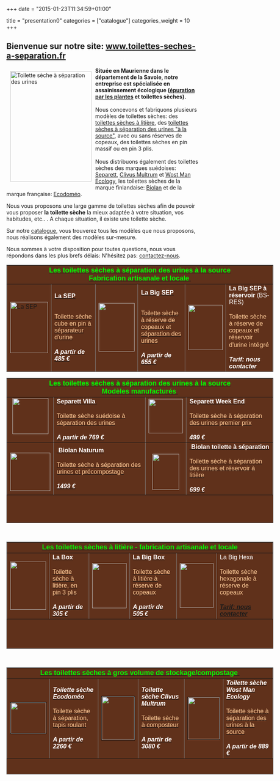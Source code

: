 +++
date = "2015-01-23T11:34:59+01:00"

title = "presentation0"
categories = ["catalogue"]
categories_weight = 10
+++
<tbody>

<h2>Bienvenue sur notre site: <a href="http://www.toilettes-seches-a-separation.fr">www.toilettes-seches-a-separation.fr</a></h2>

<tr>
<td><img style="float: left; margin: 10px;" title="Toilette sèche à séparation des urines" src="web_images/100_3749.jpg" alt="Toilette sèche à séparation des urines" width="213" height="289" /><strong>Située en Maurienne dans le département de la Savoie, notre entreprise est spécialisée en assainissement écologique (<a href="http://http://www.hydroterra.fr/index.php?p=1_6_ETUDE-PHYTOEPURATION">épuration par les plantes</a> et toilettes sèches). <br /><br /></strong>Nous concevons et fabriquons plusieurs modèles de toilettes sèches: des <a href="index.php?p=1_6_Toilettes-s-ches-liti-re">toilettes sèches à litière</a>, des <a href="index.php?p=1_18_ACCUEIL">toilettes sèches à séparation des urines "à la source"</a>, avec ou sans réserves de copeaux, des toilettes sèches en pin massif ou en pin 3 plis.<br /><br />Nous distribuons également des toilettes sèches des marques suédoises: <a href="index.php?p=1_21_Toilettes-s-ches-liti-re">Separett</a>, <a href="index.php?p=1_35_Toilettes-s-ches-s-paration">Clivus Multrum</a> et <a href="index.php?p=1_28_ACCUEIL">Wost Man Ecology</a>, les toilettes sèches de la marque finlandaise: <a href="index.php?p=1_2_POURQUOI-COMMENT">Biolan</a> et de la marque française: <a href="index.php?p=1_34_CATALOGUE">Ecodoméo</a>.<strong><br /></strong>
<p>Nous vous proposons une large gamme de toilettes sèches afin de pouvoir vous proposer <strong>la toilette sèche</strong> la mieux adaptée à votre  situation, vos habitudes, etc.. . A chaque situation, il existe une  toilette sèche.</p>
<p>Sur notre <a href="index.php?p=1_31_CATALOGUE">catalogue</a>,  vous trouverez tous les modèles que nous proposons, nous réalisons  également des modèles sur-mesure.</p>
<p>Nous sommes à votre disposition pour toutes questions, nous vous répondons dans les plus brefs délais: N'hésitez pas: <a href="index.php?p=1_3_CONTACT">contactez-nous</a>.</p>
</td>
</tr>
</tbody>
<table style="background-color: #60311b; height: 280px; width: 700px;" border="1">
<tbody>
<tr>
<td style="text-align: center;" colspan="6"><a href="index.php?p=1_4_Toilettes-s-ches-s-paration-des-urines"><span style="color: #00ff00;"><span style="font-family: arial,helvetica,sans-serif;"><strong><span style="font-size: 18px;">Les toilettes sèches à séparation des urines à la source <br />Fabrication artisanale et locale</span></strong></span><span style="font-family: arial,helvetica,sans-serif;"><strong>&nbsp;</strong></span></span></a><span style="font-family: arial,helvetica,sans-serif;"><strong><a href="index.php?p=1_4_Toilettes-s-ches-s-paration-des-urines"> </a><br /></strong></span></td>
</tr>
<tr>
<td><a href="index.php?p=1_18_ACCUEIL"><img title="Toilette sèche à séparation des urines: SEP" src="web_images/100_3369.jpg" alt="La SEP" width="99" height="134" /></a></td>
<td><a href="index.php?p=1_18_ACCUEIL"><span style="font-family: arial,helvetica,sans-serif; color: #000000;"><span style="color: #ffffff;"><strong>La SEP</strong></span><br /><br /><br /><span style="color: #ffcc99;">Toilette sèche cube en pin à séparateur d'urine</span></span><br /><br /><span style="font-family: arial,helvetica,sans-serif; color: #ffffff;"><em><strong>A partir de 485 € </strong></em></span></a><br /></td>
<td><a href="index.php?p=1_37_CATALOGUE"><img title="Toilette sèche à séparation des urines: Big SEP" src="web_images/100_3736.jpg" alt="" width="94" height="127" /></a></td>
<td><a href="index.php?p=1_37_CATALOGUE"><span style="font-family: arial,helvetica,sans-serif; color: #000000;"><span style="color: #ffffff;"><strong>La Big SEP</strong></span><br /><br /><br /><span style="color: #ffcc99;">Toilette sèche à réserve de copeaux et séparation des urines</span></span><br /><br /><span style="color: #ffffff; font-family: arial,helvetica,sans-serif;"><strong><em>A partir de 655 € </em></strong></span></a><br /></td>
<td><a href="index.php?p=1_1_ACCUEIL"><img title="Toilette sèche à séparation des urines: BS-res" src="web_images/100_3669.jpg" alt="" width="90" height="118" /></a></td>
<td><span style="font-family: arial,helvetica,sans-serif; color: #ffffff;"><strong>La Big SEP à réservoir</strong> (BS-RES)</span><br /><br /><span style="color: #ffcc99;"><span style="font-family: arial,helvetica,sans-serif;">Toilette sèche à réserve de copeaux et réservoir d'urine</span> intégré</span><br /><br /><a href="index.php?p=1_3_CONTACT"><span style="color: #ffffff; font-family: arial,helvetica,sans-serif;"><em><strong>Tarif: nous contacter</strong></em></span></a><br /></td>
</tr>
</tbody>
</table>
<table class="modulesubframe" style="background-color: #60311b; height: 380px; width: 700px;" border="1">
<tbody>
<tr>
<td style="text-align: center;" colspan="4"><span style="font-family: arial,helvetica,sans-serif;"><a href="index.php?p=1_4_Toilettes-s-ches-s-paration-des-urines"><span style="color: #00ff00;"><span style="font-size: 18px;"><strong>Les toilettes sèches à séparation des urines à la source<br />Modèles manufacturés</strong></span><strong>&nbsp;</strong></span></a><span style="color: #ffffff;"><strong> <br /></strong></span></span></td>
</tr>
<tr>
<td><span style="font-family: arial,helvetica,sans-serif;"><a href="index.php?p=1_21_Catalogue"><img style="display: block; margin-left: auto; margin-right: auto;" title="Toilette sèche à séparation des urines: Separett Villa" src="web_images/villa9010.jpg" alt="" width="94" height="94" /></a>&nbsp;</span></td>
<td><a href="index.php?p=1_21_Toilettes-s-ches-liti-re"><span style="color: #ffffff; font-family: arial,helvetica,sans-serif;"><strong>Separett Villa</strong><strong>&nbsp;</strong></span><br /><br /><span style="color: #ffcc99; font-family: arial,helvetica,sans-serif;">Toilette sèche suédoise à séparation des urines </span><br /><br /><span style="color: #ffffff; font-family: arial,helvetica,sans-serif;"><em><strong>A partir de 769 € </strong></em></span></a><br /></td>
<td><span style="font-family: arial,helvetica,sans-serif;"><a href="index.php?p=1_25_toilettes-s-ches-manufactur-es"><img style="display: block; margin-left: auto; margin-right: auto;" title="Toilette sèche à séparation des urines: Separett WE" src="web_images/7393553710506-30016-g_torp-isak_whit.jpg" alt="" width="90" height="90" /></a>&nbsp;</span></td>
<td><a href="index.php?p=1_32_Toilettes-s-ches-composteur"><span style="color: #ffffff; font-family: arial,helvetica,sans-serif;"><strong>Separett Week End</strong></span><br /><br /><span style="color: #ffcc99; font-family: arial,helvetica,sans-serif;">Toilette sèche à séparation des urines premier prix </span><br /><br /><span style="color: #ffffff; font-family: arial,helvetica,sans-serif;"><em><strong>499 €</strong></em></span></a><br /></td>
</tr>
<tr>
<td><span style="font-family: arial,helvetica,sans-serif;">&nbsp;<a href="index.php?p=1_2_toilettes-s-ches-s-paration"><img style="border: 0px none; display: block; margin-left: auto; margin-right: auto;" title="Toilette sèche à séparation des urines: Naturum" src="web_images/9279457.jpg" alt="" width="105" height="100" /></a></span></td>
<td><a href="index.php?p=1_1_ACCUEIL"><span style="color: #ffffff; font-family: arial,helvetica,sans-serif;">&nbsp;</span></a><a href="index.php?p=1_2_POURQUOI-COMMENT"><span style="color: #ffffff; font-family: arial,helvetica,sans-serif;"><strong>Biolan Naturum</strong></span><br /><br /><span style="color: #ffcc99; font-family: arial,helvetica,sans-serif;">Toilette sèche à séparation des urines et précompostage</span><br /><br /><span style="color: #ffffff; font-family: arial,helvetica,sans-serif;"><strong><em>1499 €</em></strong></span></a><br /></td>
<td><span style="font-family: arial,helvetica,sans-serif;">&nbsp;<a href="index.php?p=1_24_toilettes-s-ches-liti-re"><img style="display: block; margin-left: auto; margin-right: auto;" title="Toilette sèche à séparation des urines: Biolan" src="web_images/8792325_orig.jpg" alt="" width="70" height="94" /></a></span></td>
<td><a href="index.php?p=1_33_BON-DE-COMMANDE"><span style="color: #ffffff; font-family: arial,helvetica,sans-serif;"><strong>&nbsp;Biolan toilette à séparation</strong></span><br /><br /><span style="color: #ffcc99; font-family: arial,helvetica,sans-serif;">Toilette sèche à séparation des urines et réservoir à litière</span><br /><br /><span style="color: #ffffff; font-family: arial,helvetica,sans-serif;"><em><strong>699 €</strong></em></span></a><br /></td>
</tr>
</tbody>
</table>
<br /> 
<table class="topbar1bg" style="background-color: #60311b; height: 280px; width: 700px;" border="1">
<tbody>
<tr>
<td style="text-align: center;" colspan="6"><a href="index.php?p=1_6_Toilettes-s-ches-liti-re"><span style="color: #00ff00; font-family: arial,helvetica,sans-serif;"><strong><span style="font-size: 18px;">Les toilettes sèches à litière - fabrication artisanale et locale</span></strong></span></a></td>
</tr>
<tr>
<td><a href="index.php?p=1_15_ACCUEIL"><span style="font-family: arial,helvetica,sans-serif;"><img title="toilette sèche à litière (TLB): la Box" src="web_images/100_3626.jpg" alt="" width="94" height="126" /></span></a></td>
<td><a href="index.php?p=1_39_ACCUEIL"><strong><span style="font-family: arial,helvetica,sans-serif; color: #ffffff;">La Box</span></strong><br /><br /><span style="font-family: arial,helvetica,sans-serif; color: #ffcc99;">Toilette sèche à litière, en pin 3 plis</span><br /><br /><strong><em><span style="font-family: arial,helvetica,sans-serif; color: #ffffff;">A partir de 305 €</span></em></strong></a></td>
<td><a href="index.php?p=1_16_CATALOGUE"><span style="font-family: arial,helvetica,sans-serif;"><img title="toilette sèche à litière (TLB): la Big Box" src="web_images/100_3749.jpg" alt="" width="90" height="118" /></span></a></td>
<td><a href="index.php?p=1_40_CATALOGUE"><strong><span style="font-family: arial,helvetica,sans-serif; color: #ffffff;">La Big Box</span></strong><br /><br /><span style="font-family: arial,helvetica,sans-serif; color: #ffcc99;">Toilette sèche à litière à réserve de copeaux</span><br /><br /><strong><em><span style="font-family: arial,helvetica,sans-serif; color: #ffffff;">A partir de 505 €</span></em></strong></a></td>
<td><span style="font-family: arial,helvetica,sans-serif;"><img title="toilette sèche à litière (TLB): la Big Hexa" src="web_images/100_3560.jpg" alt="" width="88" height="117" /></span></td>
<td><span style="font-family: arial,helvetica,sans-serif; color: #ffffff;">La Big Hexa</span><br /><br /><span style="font-family: arial,helvetica,sans-serif; color: #ffcc99;">Toilette sèche hexagonale à réserve de copeaux</span><br /><br /><span style="color: #ffffff; font-family: arial,helvetica,sans-serif;"><em><strong><a href="index.php?p=1_3_CONTACT">Tarif: nous contacter</a></strong></em></span></td>
</tr>
</tbody>
</table>
<br /> 
<table class="modulesubframe" style="background-color: #60311b; height: 280px; width: 700px;" border="1">
<tbody>
<tr>
<td style="text-align: center;" colspan="6"><span style="font-family: arial,helvetica,sans-serif;"><a href="index.php?p=1_30_Toilettes-s-ches-composteur"><span style="color: #00ff00;"><span style="font-size: 18px;"><strong>Les toilettes sèches à gros volume de stockage/compostage</strong></span><em><strong>&nbsp;</strong></em></span></a><span style="color: #ffffff;"><strong><em> </em></strong></span><span style="color: #ffffff;"><em><strong><br /></strong></em></span></span></td>
</tr>
<tr>
<td><a href="index.php?p=1_34_CATALOGUE"><span style="font-family: arial,helvetica,sans-serif;"><img style="border: 1px solid black;" title="Toilette sèche ECODOMEO" src="web_images/zirconepti.jpg" alt="" width="93" height="81" /></span></a></td>
<td><a href="index.php?p=1_34_CATALOGUE"><span style="color: #ffffff; font-family: arial,helvetica,sans-serif;"><em><strong>Toilette sèche Ecodoméo</strong></em></span><br /><br /><span style="color: #ffcc99; font-family: arial,helvetica,sans-serif;">Toilette sèche à séparation, tapis roulant</span><br /><br /><span style="color: #ffffff; font-family: arial,helvetica,sans-serif;"><em><strong>A partir de 2260 €</strong></em></span></a></td>
<td><span style="font-family: arial,helvetica,sans-serif;"><a href="index.php?p=1_35_Toilettes-s-ches-s-paration-des-urines"><img style="border: 1px solid black;" title="Toilette sèche CLIVUS MULTRUM" src="web_images/cuvette_cl400_open.jpg" alt="" width="86" height="114" /></a></span></td>
<td><a href="index.php?p=1_35_Toilettes-s-ches-s-paration-des-urines"><span style="color: #ffffff; font-family: arial,helvetica,sans-serif;"><strong><em>Toilette sèche Clivus Multrum</em></strong></span><br /><br /><span style="color: #ffcc99; font-family: arial,helvetica,sans-serif;">Toilette sèche à composteur</span><br /><br /><span style="color: #ffffff; font-family: arial,helvetica,sans-serif;"><em><strong>A partir de 3080 €</strong></em></span></a></td>
<td><span style="font-family: arial,helvetica,sans-serif;"><a href="index.php?p=1_28_toilettes-s-ches-liti-re"><img style="border: 1px solid black;" title="Toilette sèche Ecodry de Wost Man Ecology" src="web_images/100_3389.jpg" alt="" width="83" height="110" /></a></span></td>
<td><a href="index.php?p=1_28_ACCUEIL"><span style="color: #ffffff; font-family: arial,helvetica,sans-serif;"><em><strong>Toilette sèche Wost Man Ecology</strong></em></span><br /><br /><span style="color: #ffcc99; font-family: arial,helvetica,sans-serif;">Toilette sèche à séparation des urines à la source</span><br /><br /><span style="color: #ffffff; font-family: arial,helvetica,sans-serif;"><em><strong>A partir de 889 €</strong></em></span></a></td>
</tr>
</tbody>
</table>